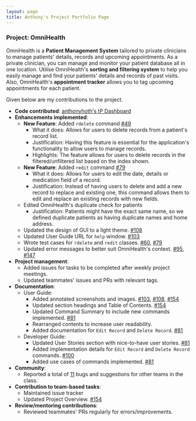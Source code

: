 ```yaml
---
layout: page
title: Anthony's Project Portfolio Page
---
```

### Project: OmniHealth

OmniHealth is a **Patient Management System** tailored to private clinicians to manage patients' details, records and upcoming appointments.
As a private clinician, you can manage and monitor your patient database all in one location.
Utilise OmniHealth's **sorting and filtering system** to help you easily manage and find your patients' details and records of past visits.
Also, OmniHealth's **appointment tracker** allows you to tag upcoming appointments for each patient.

Given below are my contributions to the project.

* **Code contributed**: [anthonyhoth's tP Dashboard](https://nus-cs2103-ay2223s1.github.io/tp-dashboard/?search=anthonyhoth&breakdown=true&sort=groupTitle&sortWithin=title&since=2022-09-16&timeframe=commit&mergegroup=&groupSelect=groupByRepos&checkedFileTypes=docs~functional-code~test-code~other)
* **Enhancements implemented**:
  * **New Feature**: Added `rdelete` command [\#49](https://github.com/AY2223S1-CS2103T-T14-3/tp/pull/49)
    * What it does: Allows for users to delete records from a patient's record list.
    * Justification: Having this feature is essential for the application's functionality to allow users to manage records.
    * Highlights: The feature allows for users to delete records in the filtered/unfiltered list based on the index shown.
  * **New Feature**: Added `redit` command [\#79](https://github.com/AY2223S1-CS2103T-T14-3/tp/pull/79)
    * What it does: Allows for users to edit the date, details or medication field of a record.
    * Justification: Instead of having users to delete and add a new record to replace and existing one, this command allows
them to edit and replace an existing records with new fields.
  * Edited OmniHealth's duplicate check for patients
    * Justification: Patients might have the exact same name, so we defined duplicate patients as having duplicate names and home address.
  * Updated the design of GUI to a light theme. [\#108](https://github.com/AY2223S1-CS2103T-T14-3/tp/pull/108)
  * Updated User Guide URL for `help` window. [\#103](https://github.com/AY2223S1-CS2103T-T14-3/tp/pull/103)
  * Wrote test cases for `rdelete` and `redit` classes. [\#60](https://github.com/AY2223S1-CS2103T-T14-3/tp/pull/60), [\#79](https://github.com/AY2223S1-CS2103T-T14-3/tp/pull/79)
  * Updated error messages to better suit OmniHealth's context. [\#95](https://github.com/AY2223S1-CS2103T-T14-3/tp/pull/95), [\#147](https://github.com/AY2223S1-CS2103T-T14-3/tp/pull/147)
* **Project management**: 
  * Added issues for tasks to be completed after weekly project meetings.
  * Updated teammates' issues and PRs with relevant tags.
* **Documentation**:
  * User Guide:
    * Added annotated screenshots and images. [\#103](https://github.com/AY2223S1-CS2103T-T14-3/tp/pull/103), [\#108](https://github.com/AY2223S1-CS2103T-T14-3/tp/pull/108), [\#154](https://github.com/AY2223S1-CS2103T-T14-3/tp/pull/154)
    * Updated section headings and Table of Contents. [\#154](https://github.com/AY2223S1-CS2103T-T14-3/tp/pull/154)
    * Updated Command Summary to include new commands implemented. [\#81](https://github.com/AY2223S1-CS2103T-T14-3/tp/pull/81)
    * Rearranged contents to increase user readability.
    * Added documentation for `Edit Record` and `Delete Record`. [\#81](https://github.com/AY2223S1-CS2103T-T14-3/tp/pull/81)
  * Developer Guide: 
    * Updated User Stories section with nice-to-have user stories. [\#81](https://github.com/AY2223S1-CS2103T-T14-3/tp/pull/81)
    * Added implementation details for `Edit Record` and `Delete Record` commands. [\#100](https://github.com/AY2223S1-CS2103T-T14-3/tp/pull/100)
    * Added use cases of commands implemented. [\#81](https://github.com/AY2223S1-CS2103T-T14-3/tp/pull/81)
* **Community**:
  * Reported a total of [11](https://github.com/anthonyhoth/ped/issues) bugs and suggestions for other teams in the class.
* **Contribution to team-based tasks**:
  * Maintained issue tracker
  * Updated Project Overview. [\#154](https://github.com/AY2223S1-CS2103T-T14-3/tp/pull/154)
* **Review/mentoring contributions**:
  * Reviewed teammates' PRs regularly for errors/improvements.
